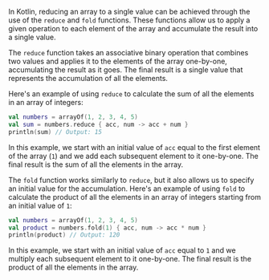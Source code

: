 In Kotlin, reducing an array to a single value can be achieved through the use of the `reduce` and `fold` functions. These functions allow us to apply a given operation to each element of the array and accumulate the result into a single value.

The `reduce` function takes an associative binary operation that combines two values and applies it to the elements of the array one-by-one, accumulating the result as it goes. The final result is a single value that represents the accumulation of all the elements.

Here's an example of using `reduce` to calculate the sum of all the elements in an array of integers:

```kotlin
val numbers = arrayOf(1, 2, 3, 4, 5)
val sum = numbers.reduce { acc, num -> acc + num }
println(sum) // Output: 15
```

In this example, we start with an initial value of `acc` equal to the first element of the array (`1`) and we add each subsequent element to it one-by-one. The final result is the sum of all the elements in the array.

The `fold` function works similarly to `reduce`, but it also allows us to specify an initial value for the accumulation. Here's an example of using `fold` to calculate the product of all the elements in an array of integers starting from an initial value of `1`:

```kotlin
val numbers = arrayOf(1, 2, 3, 4, 5)
val product = numbers.fold(1) { acc, num -> acc * num }
println(product) // Output: 120
```

In this example, we start with an initial value of `acc` equal to `1` and we multiply each subsequent element to it one-by-one. The final result is the product of all the elements in the array.
